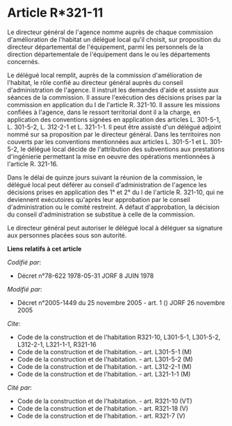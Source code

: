 # Article R*321-11

Le directeur général de l'agence nomme auprès de chaque commission d'amélioration de l'habitat un délégué local qu'il
choisit, sur proposition du directeur départemental de l'équipement, parmi les personnels de la direction départementale de
l'équipement dans le ou les départements concernés.

Le délégué local remplit, auprès de la commission d'amélioration de l'habitat, le rôle confié au directeur général auprès du
conseil d'administration de l'agence. Il instruit les demandes d'aide et assiste aux séances de la commission. Il assure
l'exécution des décisions prises par la commission en application du I de l'article R. 321-10. Il assure les missions
confiées à l'agence, dans le ressort territorial dont il a la charge, en application des conventions signées en application
des articles L. 301-5-1, L. 301-5-2, L. 312-2-1 et L. 321-1-1. Il peut être assisté d'un délégué adjoint nommé sur sa
proposition par le directeur général. Dans les territoires non couverts par les conventions mentionnées aux articles L.
301-5-1 et L. 301-5-2, le délégué local décide de l'attribution des subventions aux prestations d'ingénierie permettant la
mise en oeuvre des opérations mentionnées à l'article R. 321-16.

Dans le délai de quinze jours suivant la réunion de la commission, le délégué local peut déférer au conseil d'administration
de l'agence les décisions prises en application des 1° et 2° du I de l'article R. 321-10, qui ne deviennent exécutoires
qu'après leur approbation par le conseil d'administration ou le comité restreint. A défaut d'approbation, la décision du
conseil d'administration se substitue à celle de la commission.

Le directeur général peut autoriser le délégué local à déléguer sa signature aux personnes placées sous son autorité.

**Liens relatifs à cet article**

_Codifié par_:

  - Décret n°78-622 1978-05-31 JORF 8 JUIN 1978

_Modifié par_:

  - Décret n°2005-1449 du 25 novembre 2005 - art. 1 () JORF 26 novembre 2005

_Cite_:

  - Code de la construction et de l'habitation R321-10, L301-5-1, L301-5-2, L312-2-1, L321-1-1, R321-16
  - Code de la construction et de l'habitation. - art. L301-5-1 (M)
  - Code de la construction et de l'habitation. - art. L301-5-2 (M)
  - Code de la construction et de l'habitation. - art. L312-2-1 (M)
  - Code de la construction et de l'habitation. - art. L321-1-1 (M)

_Cité par_:

  - Code de la construction et de l'habitation. - art. R321-10 (VT)
  - Code de la construction et de l'habitation. - art. R321-18 (V)
  - Code de la construction et de l'habitation. - art. R321-7 (V)

